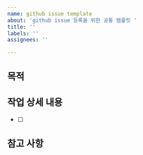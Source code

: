 ```yaml
---
name: github issue template
about: 'github issue 등록을 위한 공통 템플릿 '
title: ''
labels: ''
assignees: ''

---
```


## 목적
>
## 작업 상세 내용
- [ ]
## 참고 사항
